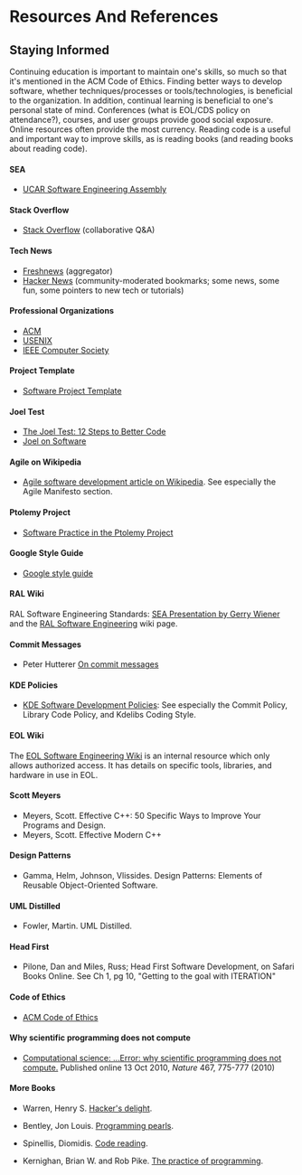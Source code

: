 # Resources And References

## Staying Informed

Continuing education is important to maintain one's skills, so much so that
it's mentioned in the ACM Code of Ethics. Finding better ways to develop
software, whether techniques/processes or tools/technologies, is beneficial to
the organization. In addition, continual learning is beneficial to one's
personal state of mind. Conferences (what is EOL/CDS policy on attendance?),
courses, and user groups provide good social exposure. Online resources often
provide the most currency. Reading code is a useful and important way to
improve skills, as is reading books (and reading books about reading code).

#### SEA

- [UCAR Software Engineering Assembly](http://sea.ucar.edu/)

#### Stack Overflow

- [Stack Overflow](http://stackoverflow.com/) (collaborative Q&A)

#### Tech News

- [Freshnews](http://www.freshnews.org/) (aggregator)
- [Hacker News](http://news.ycombinator.com/) (community-moderated bookmarks; some news, some fun, some pointers to new tech or tutorials)

#### Professional Organizations

- [ACM](http://acm.org/)
- [USENIX](http://usenix.org/)
- [IEEE Computer Society](http://www.computer.org/)

#### Project Template

- [Software Project Template](Software-Project-Template.md)

#### Joel Test

- [The Joel Test: 12 Steps to Better Code](http://joelonsoftware.com/articles/fog0000000043.html)
- [Joel on Software](http://www.joelonsoftware.com/)

#### Agile on Wikipedia

- [Agile software development article on Wikipedia](http://en.wikipedia.org/wiki/Agile_software_development).
  See especially the Agile Manifesto section.

#### Ptolemy Project

- [Software Practice in the Ptolemy Project](http://ptolemy.eecs.berkeley.edu/publications/papers/99/sftwareprac/)

#### Google Style Guide

- [Google style guide](http://code.google.com/p/google-styleguide/)

#### RAL Wiki

RAL Software Engineering Standards: [SEA Presentation by Gerry Wiener](http://sea.ucar.edu/event/developing-new-software-engineering-process-within-ncar) and the [RAL Software Engineering](https://wiki.ucar.edu/display/ral/Software+Engineering) wiki page.

#### Commit Messages

- Peter Hutterer [On commit messages](http://who-t.blogspot.com/2009/12/on-commit-messages.html)

#### KDE Policies

- [KDE Software Development Policies](https://community.kde.org/Policies): See
  especially the Commit Policy, Library Code Policy, and Kdelibs Coding Style.

#### EOL Wiki

The [EOL Software Engineering Wiki](https://wiki.ucar.edu/display/SEW/) is an
internal resource which only allows authorized access. It has details on
specific tools, libraries, and hardware in use in EOL.

#### Scott Meyers

- Meyers, Scott. Effective C++: 50 Specific Ways to Improve Your Programs and Design.
- Meyers, Scott. Effective Modern C++

#### Design Patterns

- Gamma, Helm, Johnson, Vlissides. Design Patterns: Elements of Reusable Object-Oriented Software.

#### UML Distilled

- Fowler, Martin. UML Distilled.

#### Head First

- Pilone, Dan and Miles, Russ; Head First Software Development, on Safari Books Online. See Ch 1, pg 10, "Getting to the goal with ITERATION"

#### Code of Ethics

- [ACM Code of Ethics](http://www.acm.org/about/code-of-ethics)

#### Why scientific programming does not compute

- [Computational science: ...Error: why scientific programming does not compute.](http://www.nature.com/news/2010/101013/full/467775a.html) Published online 13 Oct 2010, _Nature_ 467, 775-777 (2010)

#### More Books

- Warren, Henry S. [Hacker's delight](http://books.google.com/books?id=iBNKMspIlqEC).

- Bentley, Jon Louis. [Programming pearls](http://books.google.com/books?id=kse_7qbWbjsC).

- Spinellis, Diomidis. [Code reading](http://books.google.com/books?id=pqw2U-lI5lwC).

- Kernighan, Brian W. and Rob Pike. [The practice of programming](http://books.google.com/books?id=to6M9_dbjosC).
